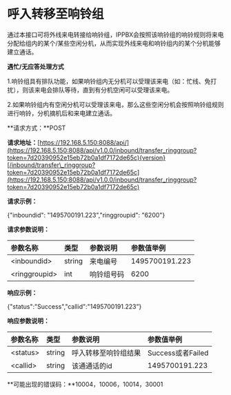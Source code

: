 # 呼入转移至响铃组

通过本接口可将外线来电转接给响铃组，IPPBX会按照该响铃组的响铃规则将来电分配给组内的某个/某些空闲分机，从而实现外线来电和响铃组内的某个分机能够建立通话。

**遇忙/无应答处理方式**

1.响铃组具有排队功能，如果响铃组内无分机可以受理该来电（如：忙线、免打扰），则该来电会排队等待，直到有分机空闲可以受理该来电。

2.如果响铃组内有空闲分机可以受理该来电，那么这些空闲分机会按照响铃组规则进行响铃，分机摘机后和来电建立通话。

**请求方式：**POST

**请求地址：**[https://192.168.5.150:8088/api/](https://192.168.5.150:8088/api/v1.0.0/inbound/transfer_ringgroup?token=7d20390952e15eb72b0a1df7172de65c){version}[/inbound/transfer\_ringgroup?token=7d20390952e15eb72b0a1df7172de65c](https://192.168.5.150:8088/api/v1.0.0/inbound/transfer_ringgroup?token=7d20390952e15eb72b0a1df7172de65c)

**请求示例：**

{"inboundid": "1495700191.223","ringgroupid": "6200"}

**请求参数说明：**

| 参数名称 | 类型 | 参数说明 | 参数值举例 |
| :--- | :--- | :--- | :--- |
| &lt;inboundid&gt; | string | 来电编号 | 1495700191.223 |
| &lt;ringgroupid&gt; | int | 响铃组号码 | 6200 |

**响应示例：**

{"status":"Success","callid":"1495700191.223”}

**响应参数说明：**

| 参数名称 | 类型 | 参数说明 | 参数值举例 |
| :--- | :--- | :--- | :--- |
| &lt;status&gt; | string | 呼入转移至响铃组结果 | Success或者Failed |
| &lt;callid&gt; | string | 该通通话的id | 1495700191.223 |

**可能出现的错误码：**10004，10006，10014，30001

